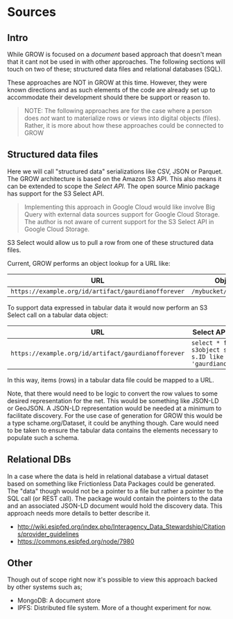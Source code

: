 # Sources

## Intro

While GROW is focused on a _document_ based approach that doesn't mean that it 
cant not be used in with other approaches.  The following sections will touch 
on two of these; structured data files and relational databases (SQL).

These approaches are NOT in GROW at this time.  However, they were known directions 
and as such elements of the code are already set up to accommodate their development 
should there be support or reason to.  

> NOTE:  The following approaches are for the case where a person does _not_ want 
> to materialize rows or views into digital objects (files).  Rather, it is more about
> how these approaches could be connected to GROW

## Structured data files

Here we will call "structured data" serializations like CSV, JSON or Parquet.  The 
GROW architecture is based on the Amazon S3 API.  This also means it can be extended
to scope the  _Select API_. The open source Minio package has support for the S3 Select API.  

> Implementing this approach in Google Cloud would like involve Big Query with external data sources support for 
> Google Cloud Storage.  The author is not aware of current support for the S3 Select API in Google Cloud Storage. 

S3 Select would allow us to pull a row from one of these structured data files.  


Current, GROW performs an object lookup for a URL like:


| URL                                                     | Object (Bucket +  Prefix)                  |
|---------------------------------------------------------|--------------------------------------------|
| ```https://example.org/id/artifact/gaurdianofforever``` | ```/mybucket/artifact/gaurdianofforever``` |

To support data expressed in tabular data it would now perform an S3 Select call on a tabular data object:

| URL                                                     | Select API example                  |
|---------------------------------------------------------|--------------------------------------------|
| ```https://example.org/id/artifact/gaurdianofforever``` | ```select * from s3object s where s.ID like 'gaurdianofforever' ``` |

In this way, items (rows) in a tabular data file could be mapped to a URL.

Note, that there would need to be logic to convert the row values to some desired representation for the net.
This would be something like JSON-LD or GeoJSON.  A JSON-LD representation would be needed at a minimum to facilitate 
discovery.  For the use case of generation for GROW this would be a type schame.org/Dataset, it could be anything though.
Care would need to be taken to ensure the tabular data contains the elements necessary to populate such a schema. 


## Relational DBs

In a case where the data is held in relational database a virtual dataset based on something
like Frictionless Data Packages could be generated.  The "data" though would not be a pointer to a file
but rather a pointer to the SQL call (or REST call).    The package would contain the pointers to the data
and an associated JSON-LD document would hold the discovery data.  This approach needs more details to better 
describe it.  

* http://wiki.esipfed.org/index.php/Interagency_Data_Stewardship/Citations/provider_guidelines 
* https://commons.esipfed.org/node/7980 

## Other

Though out of scope right now it's possible to view this approach backed by other 
systems such as;

* MongoDB:  A document store
* IPFS: Distributed file system.  More of a thought experiment for now. 
